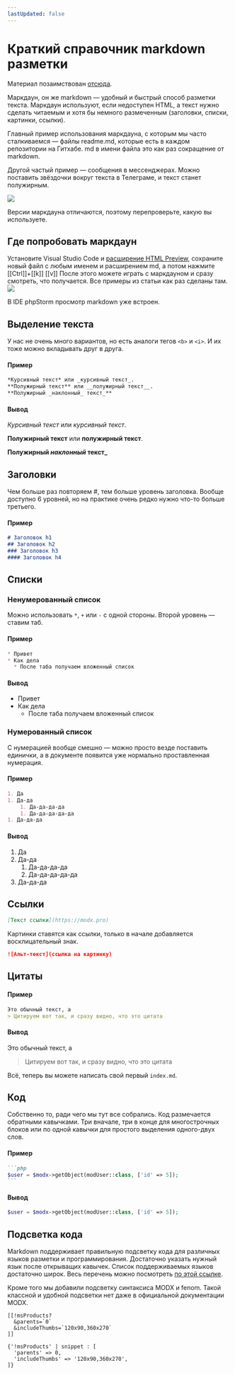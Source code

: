 ```yaml
---
lastUpdated: false
---
```

# Краткий справочник markdown разметки

Материал позаимствован [отсюда](https://htmlacademy.ru/blog/html/markdown).

Маркдаун, он же markdown — удобный и быстрый способ разметки текста. Маркдаун используют, если недоступен HTML, а текст нужно сделать читаемым и хотя бы немного размеченным (заголовки, списки, картинки, ссылки).

Главный пример использования маркдауна, с которым мы часто сталкиваемся — файлы readme.md, которые есть в каждом репозитории на Гитхабе. md в имени файла это как раз сокращение от markdown.

Другой частый пример — сообщения в мессенджерах. Можно поставить звёздочки вокруг текста в Телеграме, и текст станет полужирным.

![](https://assets.htmlacademy.ru/content/blog/1185/01.png)

Версии маркдауна отличаются, поэтому перепроверьте, какую вы используете.

## Где попробовать маркдаун

Установите Visual Studio Code и [расширение HTML Preview](https://marketplace.visualstudio.com/items?itemName=tht13.html-preview-vscode),
сохраните новый файл с любым именем и расширением md, а потом нажмите [[Ctrl]]+[[k]] [[v]] После этого можете играть с маркдауном и сразу смотреть, что получается. Все примеры из статьи как раз сделаны там.
![](https://assets.htmlacademy.ru/content/blog/1185/02.png)

В IDE phpStorm просмотр markdown уже встроен.

## Выделение текста

У нас не очень много вариантов, но есть аналоги тегов `<b>` и `<i>`. И их тоже можно вкладывать друг в друга.

#### Пример

```markdown
*Курсивный текст* или _курсивный текст_.
**Полужирный текст** или __полужирный текст__.
**Полужирный _наклонный_ текст_**
```

#### Вывод

*Курсивный текст* или _курсивный текст_.

**Полужирный текст** или __полужирный текст__.

**Полужирный _наклонный_ текст_**

## Заголовки

Чем больше раз повторяем #, тем больше уровень заголовка. Вообще доступно 6 уровней, но на практике очень редко нужно что-то больше третьего.

#### Пример

```markdown
# Заголовок h1
## Заголовок h2
### Заголовок h3
#### Заголовок h4
```

## Списки

### Ненумерованный список

Можно использовать `*`, `+` или `-` с одной стороны. Второй уровень — ставим таб.

#### Пример

```markdown
* Привет
* Как дела
  * После таба получаем вложенный список
```

#### Вывод

* Привет
* Как дела
  * После таба получаем вложенный список

### Нумерованный список

С нумерацией вообще смешно — можно просто везде поставить единички, а в документе появится уже нормально проставленная нумерация.

#### Пример

```markdown
1. Да
1. Да-да
    1. Да-да-да-да
    1. Да-да-да-да-да
1. Да-да-да
```

#### Вывод

1. Да
1. Да-да
    1. Да-да-да-да
    1. Да-да-да-да-да
1. Да-да-да

## Ссылки

```markdown
[Текст ссылки](https://modx.pro)
```

Картинки ставятся как ссылки, только в начале добавляется восклицательный знак.

```markdown
![Альт-текст](ссылка на картинку)
```

## Цитаты

#### Пример

```markdown
Это обычный текст, а
> Цитируем вот так, и сразу видно, что это цитата
```

#### Вывод

Это обычный текст, а
> Цитируем вот так, и сразу видно, что это цитата

Всё, теперь вы можете написать свой первый `index.md`.

## Код

Собственно то, ради чего мы тут все собрались.
Код размечается обратными кавычками. Три вначале, три в конце для многострочных блоков или по одной кавычки для простого выделения одного-двух слов.

#### Пример

````markdown
```php
$user = $modx->getObject(modUser::class, ['id' => 5]);
```
````

#### Вывод

```php
$user = $modx->getObject(modUser::class, ['id' => 5]);
```

## Подсветка кода

Markdown поддерживает правильную подсветку кода для различных языков разметки и программирования.
Достаточно указать нужный язык после открыващих кавычек. Список поддерживаемых языков достаточно широк.
Весь перечень можно посмотреть [по этой ссылке](https://github.com/shikijs/shiki/blob/main/docs/languages.md#all-languages).

Кроме того мы добавили подсветку синтаксиса MODX и fenom. Такой классной и удобной подсветки нет даже в официальной документации MODX.

```modx
[[!msProducts?
  &parents=`0`
  &includeThumbs=`120x90,360x270`
]]
```

```fenom
{'!msProducts' | snippet : [
  'parents' => 0,
  'includeThumbs' => '120x90,360x270',
]}
```
